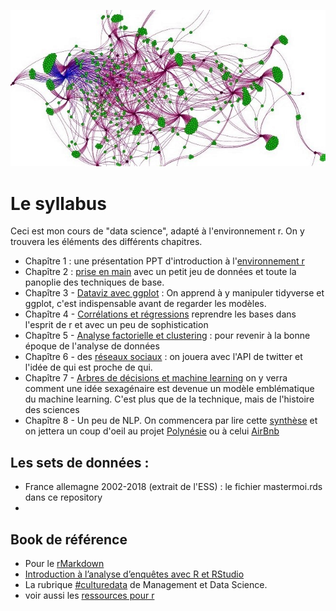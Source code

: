 ![confiance](datascience.JPG)

# Le syllabus

Ceci est mon cours de "data science", adapté à l'environnement r. On y trouvera les éléments des différents chapitres.

 * Chapître 1 : une présentation PPT d'introduction à l'[environnement r](https://docs.google.com/presentation/d/1FdAIW83N8EAWHCnc66PfnphdGyNr-wyS6dUPOlUTY0Hg/edit?usp=sharing)
 * Chapître 2 : [prise en main](https://github.com/BenaventC/Recommandation) avec un petit jeu de données et toute la panoplie des techniques de base.
 * Chapître 3 - [Dataviz avec ggplot](http://r.benavent.fr/graphMaj.html) : On apprend à y manipuler tidyverse et ggplot, c'est indispensable avant de regarder les modèles.
 * Chapître 4 - [Corrélations et régressions](http://r.benavent.fr/regression.html) reprendre les bases dans l'esprit de r et avec un peu de sophistication
 * Chapître 5 - [Analyse factorielle et clustering]() : pour revenir à la bonne époque de l'analyse de données
 * Chapître 6 - des [réseaux sociaux]() : on jouera avec l'API de twitter et l'idée de qui est proche de qui.
 * Chapître 7 - [Arbres de décisions et machine learning](http://r.benavent.fr/caret.html) on y verra comment une idée sexagénaire est devenue un modèle emblématique du machine learning. C'est plus que de la technique, mais de l'histoire des sciences
 * Chapître 8 - Un peu de NLP. On commencera par lire cette [synthèse](https://www.researchgate.net/publication/337744581_NLP_text_mining_V40_-_une_introduction_-_cours_programme_doctoral) et on jettera un coup d'oeil au projet [Polynésie](https://github.com/BenaventC/polynesie) ou à celui [AirBnb](https://github.com/BenaventC/AirbnbStudies)

## Les sets de données :

 * France allemagne 2002-2018 (extrait de l'ESS) : le fichier mastermoi.rds dans ce repository
 * 

## Book de référence
 * Pour le [rMarkdown](https://bookdown.org/yihui/rmarkdown/)
 * [Introduction à l’analyse d’enquêtes avec R et RStudio](https://larmarange.github.io/analyse-R/)
 * La rubrique [#culturedata](https://management-datascience.org/category/actualites/culture-data/) de Management et Data Science.
 * voir aussi les [ressources pour r](http://r.benavent.fr/Ressources.html)